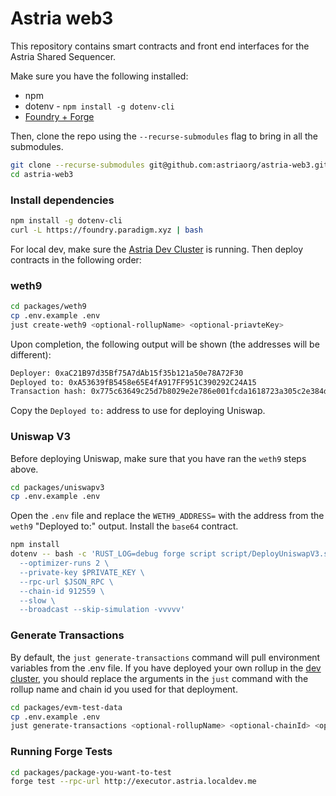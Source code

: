 # Astria web3

This repository contains smart contracts and front end interfaces for the Astria Shared Sequencer.

Make sure you have the following installed:

  * npm
  * dotenv - `npm install -g dotenv-cli`
  * [Foundry + Forge](https://book.getfoundry.sh/getting-started/installation)

Then, clone the repo using the `--recurse-submodules` flag to bring in all the submodules.
```bash
git clone --recurse-submodules git@github.com:astriaorg/astria-web3.git
cd astria-web3
```

### Install dependencies

```bash
npm install -g dotenv-cli
curl -L https://foundry.paradigm.xyz | bash
```

For local dev, make sure the [Astria Dev Cluster](https://github.com/astriaorg/dev-cluster) is running.
Then deploy contracts in the following order:

### weth9
```bash
cd packages/weth9
cp .env.example .env
just create-weth9 <optional-rollupName> <optional-priavteKey>
```

Upon completion, the following output will be shown (the addresses will be different):

```bash
Deployer: 0xaC21B97d35Bf75A7dAb15f35b121a50e78A72F30
Deployed to: 0xA53639fB5458e65E4fA917FF951C390292C24A15
Transaction hash: 0x775c63649c25d7b8029e2e786e001fcda1618723a305c2e384d5cae453a32ad7
```

Copy the `Deployed to:` address to use for deploying Uniswap.

### Uniswap V3

Before deploying Uniswap, make sure that you have ran the `weth9` steps above.

```bash
cd packages/uniswapv3
cp .env.example .env
```

Open the `.env` file and replace the `WETH9_ADDRESS=` with the address from the `weth9` "Deployed to:" output.
Install the `base64` contract.

```bash
npm install
dotenv -- bash -c 'RUST_LOG=debug forge script script/DeployUniswapV3.s.sol:DeployUniswapV3 \
  --optimizer-runs 2 \
  --private-key $PRIVATE_KEY \
  --rpc-url $JSON_RPC \
  --chain-id 912559 \
  --slow \
  --broadcast --skip-simulation -vvvvv'
```
### Generate Transactions

By default, the `just generate-transactions` command will pull environment variables from the .env file. If you have deployed your own rollup in the [dev cluster](https://github.com/astriaorg/dev-cluster), you should replace the arguments in the `just` command with the rollup name and chain id you used for that deployment. 

```bash
cd packages/evm-test-data
cp .env.example .env
just generate-transactions <optional-rollupName> <optional-chainId> <optional-priavteKey>
```



### Running Forge Tests

```bash
cd packages/package-you-want-to-test
forge test --rpc-url http://executor.astria.localdev.me
```
